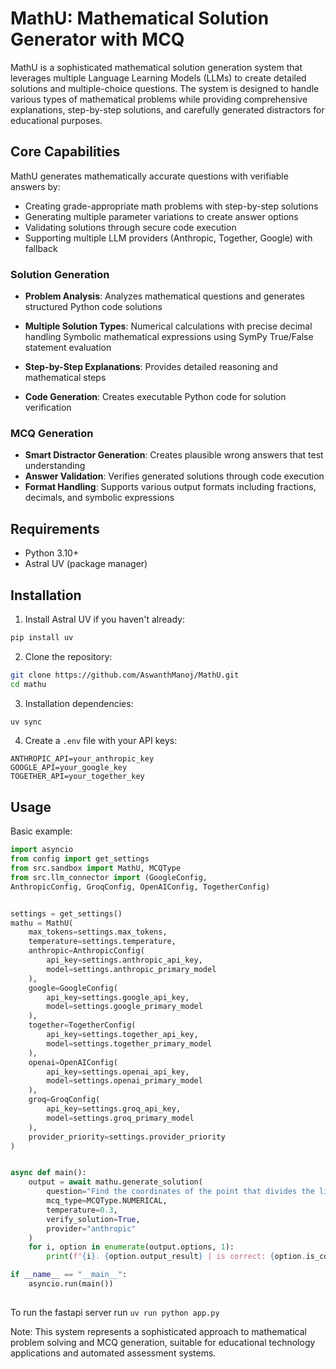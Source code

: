 # MathU: Mathematical Solution Generator with MCQ 
MathU is a sophisticated mathematical solution generation system that leverages multiple Language Learning Models (LLMs) to create detailed solutions and multiple-choice questions. The system is designed to handle various types of mathematical problems while providing comprehensive explanations, step-by-step solutions, and carefully generated distractors for educational purposes.

## Core Capabilities
MathU generates mathematically accurate questions with verifiable answers by:
- Creating grade-appropriate math problems with step-by-step solutions
- Generating multiple parameter variations to create answer options
- Validating solutions through secure code execution
- Supporting multiple LLM providers (Anthropic, Together, Google) with fallback

### Solution Generation
- **Problem Analysis**: Analyzes mathematical questions and generates structured Python code solutions
- **Multiple Solution Types**:
    Numerical calculations with precise decimal handling
    Symbolic mathematical expressions using SymPy
    True/False statement evaluation

- **Step-by-Step Explanations**: Provides detailed reasoning and mathematical steps
- **Code Generation**: Creates executable Python code for solution verification

### MCQ Generation
- **Smart Distractor Generation**: Creates plausible wrong answers that test understanding
- **Answer Validation**: Verifies generated solutions through code execution
- **Format Handling**: Supports various output formats including fractions, decimals, and symbolic expressions

## Requirements
- Python 3.10+
- Astral UV (package manager)

## Installation

1. Install Astral UV if you haven't already:
```bash
pip install uv
```

2. Clone the repository:
```bash
git clone https://github.com/AswanthManoj/MathU.git
cd mathu
```

3. Installation dependencies:
```bash
uv sync
```

4. Create a `.env` file with your API keys:
```env
ANTHROPIC_API=your_anthropic_key
GOOGLE_API=your_google_key
TOGETHER_API=your_together_key
```

## Usage
Basic example:

```python
import asyncio
from config import get_settings
from src.sandbox import MathU, MCQType
from src.llm_connector import (GoogleConfig, 
AnthropicConfig, GroqConfig, OpenAIConfig, TogetherConfig)


settings = get_settings()
mathu = MathU(
    max_tokens=settings.max_tokens,
    temperature=settings.temperature,
    anthropic=AnthropicConfig(
        api_key=settings.anthropic_api_key, 
        model=settings.anthropic_primary_model
    ),
    google=GoogleConfig(
        api_key=settings.google_api_key,
        model=settings.google_primary_model
    ),
    together=TogetherConfig(
        api_key=settings.together_api_key,
        model=settings.together_primary_model
    ),
    openai=OpenAIConfig(
        api_key=settings.openai_api_key,
        model=settings.openai_primary_model
    ),
    groq=GroqConfig(
        api_key=settings.groq_api_key,
        model=settings.groq_primary_model
    ),
    provider_priority=settings.provider_priority
)


async def main():
    output = await mathu.generate_solution(
        question="Find the coordinates of the point that divides the line segment joining (-7, -3) and (4, 8) in the ratio 4:3 internally.",
        mcq_type=MCQType.NUMERICAL,
        temperature=0.3,
        verify_solution=True,
        provider="anthropic"
    )
    for i, option in enumerate(output.options, 1):
        print(f"{i}. {option.output_result} | is correct: {option.is_correct}")

if __name__ == "__main__":
    asyncio.run(main())
    
```


To run the fastapi server run `uv run python app.py`



Note: This system represents a sophisticated approach to mathematical problem solving and MCQ generation, suitable for educational technology applications and automated assessment systems.
